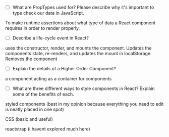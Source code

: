- [ ] What are PropTypes used for? Please describe why it's important to type check our data in JavaScript.

To make runtime assertions about what type of data a React component requires in order to render properly.

- [ ] Describe a life-cycle event in React?

uses the constructor, render, and mounts the component.
Updates the components state, re-renders, and updates the mount in localStorage.
Removes the component

- [ ] Explain the details of a Higher Order Component?

a component acting as a container for components

- [ ] What are three different ways to style components in React? Explain some of the benefits of each.

styled components (best in my opinion because everything you need to edit is neatly placed in one spot)

CSS (basic and useful)

reactstrap (i havent explored much here)